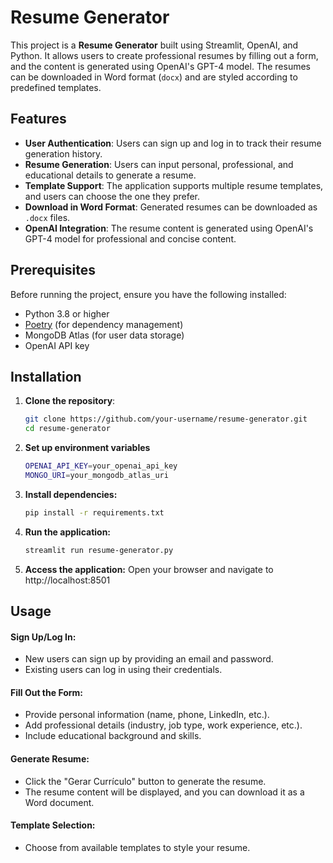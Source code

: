 # Resume Generator

This project is a **Resume Generator** built using Streamlit, OpenAI, and Python. It allows users to create professional resumes by filling out a form, and the content is generated using OpenAI's GPT-4 model. The resumes can be downloaded in Word format (`docx`) and are styled according to predefined templates.

## Features

- **User Authentication**: Users can sign up and log in to track their resume generation history.
- **Resume Generation**: Users can input personal, professional, and educational details to generate a resume.
- **Template Support**: The application supports multiple resume templates, and users can choose the one they prefer.
- **Download in Word Format**: Generated resumes can be downloaded as `.docx` files.
- **OpenAI Integration**: The resume content is generated using OpenAI's GPT-4 model for professional and concise content.

## Prerequisites

Before running the project, ensure you have the following installed:

- Python 3.8 or higher
- [Poetry](https://python-poetry.org/) (for dependency management)
- MongoDB Atlas (for user data storage)
- OpenAI API key

## Installation

1. **Clone the repository**:
   ```bash
   git clone https://github.com/your-username/resume-generator.git
   cd resume-generator

2. **Set up environment variables**
   ```bash
   OPENAI_API_KEY=your_openai_api_key
   MONGO_URI=your_mongodb_atlas_uri

3. **Install dependencies:**
   ```bash
   pip install -r requirements.txt

4. **Run the application:**
   ```bash
   streamlit run resume-generator.py

5. **Access the application:**
   Open your browser and navigate to http://localhost:8501

## Usage
#### Sign Up/Log In:
- New users can sign up by providing an email and password.
- Existing users can log in using their credentials.

#### Fill Out the Form:
- Provide personal information (name, phone, LinkedIn, etc.).
- Add professional details (industry, job type, work experience, etc.).
- Include educational background and skills.

#### Generate Resume:
- Click the "Gerar Currículo" button to generate the resume.
- The resume content will be displayed, and you can download it as a Word document.

#### Template Selection:
- Choose from available templates to style your resume.

   
